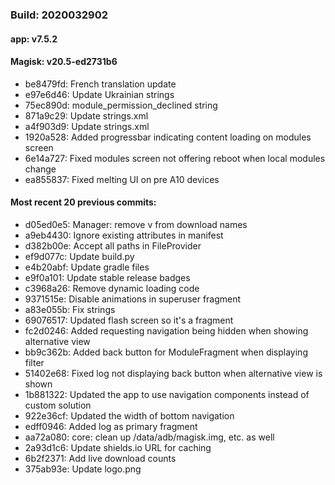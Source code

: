 ### Build: 2020032902
#### app: v7.5.2
#### Magisk: v20.5-ed2731b6

- be8479fd: French translation update
- e97e6d46: Update Ukrainian strings
- 75ec890d: module_permission_declined string
- 871a9c29: Update strings.xml
- a4f903d9: Update strings.xml
- 1920a528: Added progressbar indicating content loading on modules screen
- 6e14a727: Fixed modules screen not offering reboot when local modules change
- ea855837: Fixed melting UI on pre A10 devices

#### Most recent 20 previous commits:

- d05ed0e5: Manager: remove v from download names
- a9eb4430: Ignore existing attributes in manifest
- d382b00e: Accept all paths in FileProvider
- ef9d077c: Update build.py
- e4b20abf: Update gradle files
- e9f0a101: Update stable release badges
- c3968a26: Remove dynamic loading code
- 9371515e: Disable animations in superuser fragment
- a83e055b: Fix strings
- 69076517: Updated flash screen so it's a fragment
- fc2d0246: Added requesting navigation being hidden when showing alternative view
- bb9c362b: Added back button for ModuleFragment when displaying filter
- 51402e68: Fixed log not displaying back button when alternative view is shown
- 1b881322: Updated the app to use navigation components instead of custom solution
- 922e36cf: Updated the width of bottom navigation
- edff0946: Added log as primary fragment
- aa72a080: core: clean up /data/adb/magisk.img, etc. as well
- 2a93d1c6: Update shields.io URL for caching
- 6b2f2371: Add live download counts
- 375ab93e: Update logo.png
